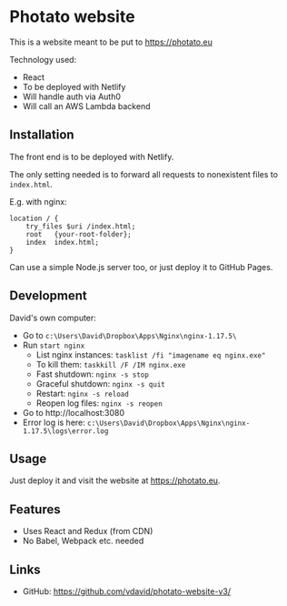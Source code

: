 # Photato website
This is a website meant to be put to https://photato.eu

Technology used:
- React
- To be deployed with Netlify
- Will handle auth via Auth0
- Will call an AWS Lambda backend

## Installation

The front end is to be deployed with Netlify.

The only setting needed is to forward all requests to nonexistent files to `index.html`.

E.g. with nginx:

```nginx
location / {
    try_files $uri /index.html;
    root   {your-root-folder};
    index  index.html;
}
```

Can use a simple Node.js server too, or just deploy it to GitHub Pages.

## Development

David's own computer:
 - Go to `c:\Users\David\Dropbox\Apps\Nginx\nginx-1.17.5\`
 - Run `start nginx`
   - List nginx instances: `tasklist /fi "imagename eq nginx.exe"`
   - To kill them: `taskkill /F /IM nginx.exe`
   - Fast shutdown: `nginx -s stop`
   - Graceful shutdown: `nginx -s quit`
   - Restart: `nginx -s reload`
   - Reopen log files: `nginx -s reopen`
 - Go to http://localhost:3080
 - Error log is here: `c:\Users\David\Dropbox\Apps\Nginx\nginx-1.17.5\logs\error.log`
 
## Usage

Just deploy it and visit the website at https://photato.eu.

## Features

 - Uses React and Redux (from CDN)
 - No Babel, Webpack etc. needed

## Links

 - GitHub: https://github.com/vdavid/photato-website-v3/

